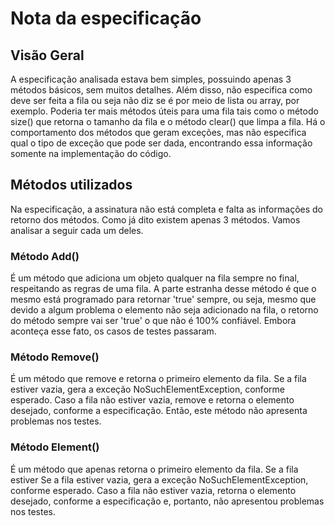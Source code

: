 # Nota da especificação

## Visão Geral

A especificação analisada estava bem simples, possuindo apenas 3 métodos básicos, sem muitos detalhes. Além disso, não especifica como deve ser feita a fila ou seja não diz se é por meio de lista ou array, por exemplo. Poderia ter mais métodos úteis para uma fila tais como o método size() que retorna o tamanho da fila e o método clear() que limpa a fila. Há o comportamento dos métodos que geram exceções, mas não especifica qual o tipo de exceção que pode ser dada, encontrando essa informação somente na implementação do código.

## Métodos utilizados

Na especificação, a assinatura não está completa e falta as informações do retorno dos métodos. Como já dito existem apenas 3 métodos. Vamos analisar a seguir cada um deles.

### Método Add()

É um método que adiciona um objeto qualquer na fila sempre no final, respeitando as regras de uma fila. A parte estranha desse método é que o mesmo está programado para retornar 'true' sempre, ou seja, mesmo que devido a algum problema o elemento não seja adicionado na fila, o retorno do método sempre vai ser 'true' o que não é 100% confiável. Embora aconteça esse fato, os casos de testes passaram.

### Método Remove()

É um método que remove e retorna o primeiro elemento da fila. Se a fila estiver vazia, gera a exceção NoSuchElementException, conforme esperado. Caso a fila não estiver vazia, remove e retorna o elemento desejado, conforme a especificação. Então, este método não apresenta problemas nos testes.

### Método Element()

É um método que apenas retorna o primeiro elemento da fila. Se a fila estiver Se a fila estiver vazia, gera a exceção NoSuchElementException, conforme esperado. Caso a fila não estiver vazia, retorna o elemento desejado, conforme a especificação e, portanto, não apresentou problemas nos testes.
